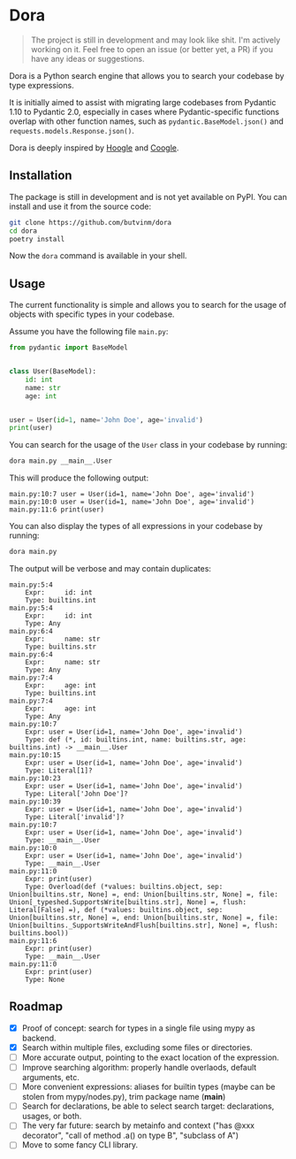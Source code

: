 # Dora

> The project is still in development and may look like shit. I'm actively working on it.
> Feel free to open an issue (or better yet, a PR) if you have any ideas or suggestions.

Dora is a Python search engine that allows you to search your codebase by type expressions.

It is initially aimed to assist with migrating large codebases from Pydantic 1.10 to Pydantic 2.0, especially in cases where Pydantic-specific functions overlap with other function names, such as `pydantic.BaseModel.json()` and `requests.models.Response.json()`.

Dora is deeply inspired by [Hoogle](https://hoogle.haskell.org/) and [Coogle](https://www.youtube.com/watch?v=wK1HjnwDQng&list=PLpM-Dvs8t0VYhYLxY-i7OcvBbDsG4izam&index=2).

## Installation

The package is still in development and is not yet available on PyPI. You can install and use it from the source code:

```bash
git clone https://github.com/butvinm/dora
cd dora
poetry install
```

Now the `dora` command is available in your shell.

## Usage

The current functionality is simple and allows you to search for the usage of objects with specific types in your codebase.

Assume you have the following file `main.py`:

```python
from pydantic import BaseModel


class User(BaseModel):
    id: int
    name: str
    age: int


user = User(id=1, name='John Doe', age='invalid')
print(user)
```

You can search for the usage of the `User` class in your codebase by running:

```bash
dora main.py __main__.User
```

This will produce the following output:

```
main.py:10:7 user = User(id=1, name='John Doe', age='invalid')
main.py:10:0 user = User(id=1, name='John Doe', age='invalid')
main.py:11:6 print(user)
```

You can also display the types of all expressions in your codebase by running:

```bash
dora main.py
```

The output will be verbose and may contain duplicates:

```
main.py:5:4
    Expr:     id: int
    Type: builtins.int
main.py:5:4
    Expr:     id: int
    Type: Any
main.py:6:4
    Expr:     name: str
    Type: builtins.str
main.py:6:4
    Expr:     name: str
    Type: Any
main.py:7:4
    Expr:     age: int
    Type: builtins.int
main.py:7:4
    Expr:     age: int
    Type: Any
main.py:10:7
    Expr: user = User(id=1, name='John Doe', age='invalid')
    Type: def (*, id: builtins.int, name: builtins.str, age: builtins.int) -> __main__.User
main.py:10:15
    Expr: user = User(id=1, name='John Doe', age='invalid')
    Type: Literal[1]?
main.py:10:23
    Expr: user = User(id=1, name='John Doe', age='invalid')
    Type: Literal['John Doe']?
main.py:10:39
    Expr: user = User(id=1, name='John Doe', age='invalid')
    Type: Literal['invalid']?
main.py:10:7
    Expr: user = User(id=1, name='John Doe', age='invalid')
    Type: __main__.User
main.py:10:0
    Expr: user = User(id=1, name='John Doe', age='invalid')
    Type: __main__.User
main.py:11:0
    Expr: print(user)
    Type: Overload(def (*values: builtins.object, sep: Union[builtins.str, None] =, end: Union[builtins.str, None] =, file: Union[_typeshed.SupportsWrite[builtins.str], None] =, flush: Literal[False] =), def (*values: builtins.object, sep: Union[builtins.str, None] =, end: Union[builtins.str, None] =, file: Union[builtins._SupportsWriteAndFlush[builtins.str], None] =, flush: builtins.bool))
main.py:11:6
    Expr: print(user)
    Type: __main__.User
main.py:11:0
    Expr: print(user)
    Type: None
```

## Roadmap

- [x] Proof of concept: search for types in a single file using mypy as backend.
- [x] Search within multiple files, excluding some files or directories.
- [ ] More accurate output, pointing to the exact location of the expression.
- [ ] Improve searching algorithm: properly handle overlaods, default arguments, etc.
- [ ] More convenient expressions: aliases for builtin types (maybe can be stolen from mypy/nodes.py), trim package name (__main__)
- [ ] Search for declarations, be able to select search target: declarations, usages, or both.
- [ ] The very far future: search by metainfo and context ("has @xxx decorator", "call of method .a() on type B", "subclass of A")
- [ ] Move to some fancy CLI library.

